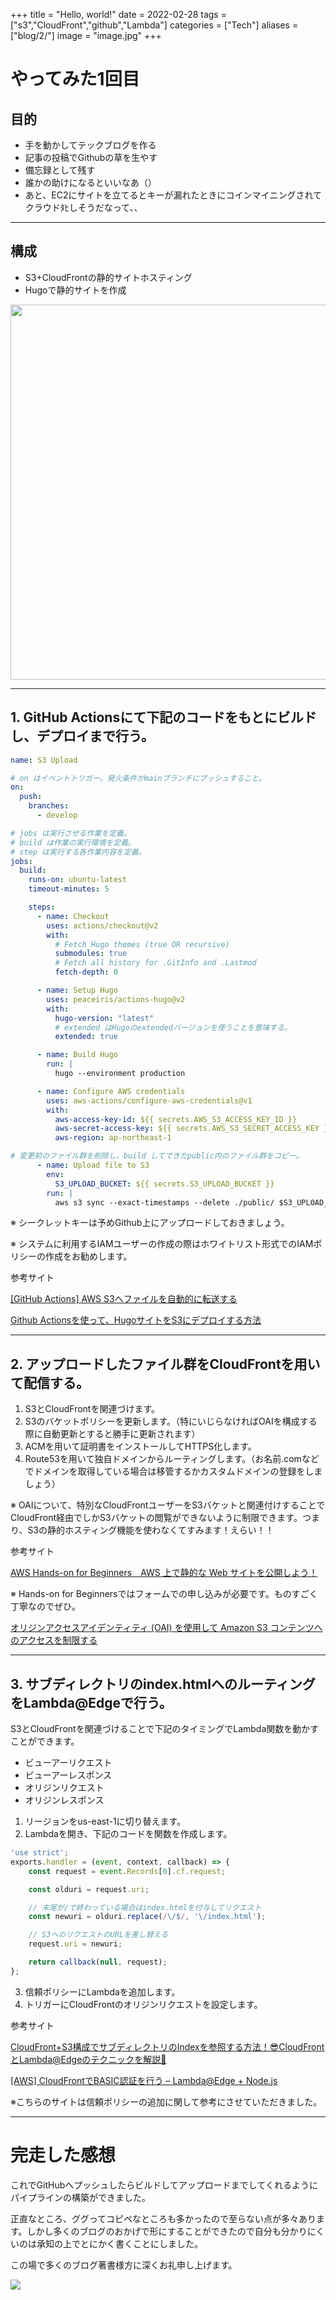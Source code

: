 +++
title = "Hello, world!"
date  = 2022-02-28
tags  = ["s3","CloudFront","github","Lambda"]
categories = ["Tech"]
aliases = ["blog/2/"]
image = "image.jpg"
+++

# やってみた1回目
## 目的
* 手を動かしてテックブログを作る
* 記事の投稿でGithubの草を生やす
* 備忘録として残す
* 誰かの助けになるといいなあ（）
* あと、EC2にサイトを立てるとキーが漏れたときにコインマイニングされてクラウドﾀﾋしそうだなって、、

---

## 構成
* S3+CloudFrontの静的サイトホスティング
* Hugoで静的サイトを作成

<img src="./image.png" width="600">


---
## 1. GitHub Actionsにて下記のコードをもとにビルドし、デプロイまで行う。
```yaml
name: S3 Upload

# on はイベントトリガー。発火条件がmainブランチにプッシュすること。
on:
  push:
    branches:
      - develop

# jobs は実行させる作業を定義。
# build は作業の実行環境を定義。
# step は実行する各作業内容を定義。
jobs:
  build:
    runs-on: ubuntu-latest
    timeout-minutes: 5

    steps:
      - name: Checkout
        uses: actions/checkout@v2
        with:
          # Fetch Hugo themes (true OR recursive)
          submodules: true
          # Fetch all history for .GitInfo and .Lastmod
          fetch-depth: 0

      - name: Setup Hugo
        uses: peaceiris/actions-hugo@v2
        with:
          hugo-version: "latest"
          # extended はHugoのextendedバージョンを使うことを意味する。
          extended: true

      - name: Build Hugo
        run: |
          hugo --environment production

      - name: Configure AWS credentials
        uses: aws-actions/configure-aws-credentials@v1
        with:
          aws-access-key-id: ${{ secrets.AWS_S3_ACCESS_KEY_ID }}
          aws-secret-access-key: ${{ secrets.AWS_S3_SECRET_ACCESS_KEY }}
          aws-region: ap-northeast-1

# 変更前のファイル群を削除し、build してできたpublic内のファイル群をコピー。
      - name: Upload file to S3
        env:
          S3_UPLOAD_BUCKET: ${{ secrets.S3_UPLOAD_BUCKET }}
        run: |
          aws s3 sync --exact-timestamps --delete ./public/ $S3_UPLOAD_BUCKET/

```
※ シークレットキーは予めGithub上にアップロードしておきましょう。

※ システムに利用するIAMユーザーの作成の際はホワイトリスト形式でのIAMポリシーの作成をお勧めします。

参考サイト

[[GitHub Actions] AWS S3へファイルを自動的に転送する](https://blog.katsubemakito.net/git/actions-awss3)

[Github Actionsを使って、HugoサイトをS3にデプロイする方法](https://note.com/yiio/n/n246f58a71c1e)

---
## 2. アップロードしたファイル群をCloudFrontを用いて配信する。

1. S3とCloudFrontを関連づけます。
2. S3のバケットポリシーを更新します。（特にいじらなければOAIを構成する際に自動更新とすると勝手に更新されます）
3. ACMを用いて証明書をインストールしてHTTPS化します。
4. Route53を用いて独自ドメインからルーティングします。（お名前.comなどでドメインを取得している場合は移管するかカスタムドメインの登録をしましょう）

※ OAIについて、特別なCloudFrontユーザーをS3バケットと関連付けすることでCloudFront経由でしかS3バケットの閲覧ができないように制限できます。つまり、S3の静的ホスティング機能を使わなくてすみます！えらい！！

参考サイト

[AWS Hands-on for Beginners　AWS 上で静的な Web サイトを公開しよう！](https://pages.awscloud.com/JAPAN-event-OE-Hands-on-for-Beginners-StaticWebsiteHosting-2020-reg-event-LP.html?trk=aws_introduction_page)

※ Hands-on for Beginnersではフォームでの申し込みが必要です。ものすごく丁寧なのでぜひ。

[オリジンアクセスアイデンティティ (OAI) を使用して Amazon S3 コンテンツへのアクセスを制限する](https://docs.aws.amazon.com/ja_jp/AmazonCloudFront/latest/DeveloperGuide/private-content-restricting-access-to-s3.html)

---

## 3. サブディレクトリのindex.htmlへのルーティングをLambda@Edgeで行う。

S3とCloudFrontを関連づけることで下記のタイミングでLambda関数を動かすことができます。
* ビューアーリクエスト
* ビューアーレスポンス
* オリジンリクエスト
* オリジンレスポンス

1. リージョンをus-east-1に切り替えます。
2. Lambdaを開き、下記のコードを関数を作成します。
```js
'use strict';
exports.handler = (event, context, callback) => {
    const request = event.Records[0].cf.request;

    const olduri = request.uri;

    // 末尾が/で終わっている場合はindex.htmlを付与してリクエスト
    const newuri = olduri.replace(/\/$/, '\/index.html');

    // S3へのリクエストのURLを差し替える
    request.uri = newuri;

    return callback(null, request);
};
```
3. 信頼ポリシーにLambdaを追加します。
4. トリガーにCloudFrontのオリジンリクエストを設定します。

参考サイト

[CloudFront+S3構成でサブディレクトリのIndexを参照する方法！😎CloudFrontとLambda@Edgeのテクニックを解説🚀](https://www.ragate.co.jp/blog/articles/5446)

[[AWS] CloudFrontでBASIC認証を行う – Lambda@Edge + Node.js](https://blog.katsubemakito.net/aws/cloudfront-basicauth)

※こちらのサイトは信頼ポリシーの追加に関して参考にさせていただきました。

---

# 完走した感想

これでGitHubへプッシュしたらビルドしてアップロードまでしてくれるようにパイプラインの構築ができました。

正直なところ、ググってコピペなところも多かったので至らない点が多々あります。しかし多くのブログのおかげで形にすることができたので自分も分かりにくいのは承知の上でとにかく書くことにしました。

この場で多くのブログ著書様方に深くお礼申し上げます。

<img src="./osewani.jpg">